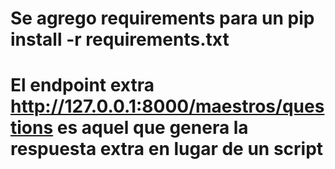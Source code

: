 # Se agrego requirements para un pip install -r requirements.txt

# El endpoint extra http://127.0.0.1:8000/maestros/questions es aquel que genera la respuesta extra en lugar de un script

